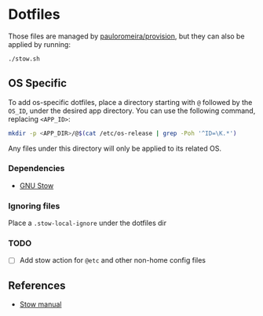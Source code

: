 # Dotfiles
Those files are managed by [pauloromeira/provision](https://github.com/pauloromeira/provision), but they can also be applied by running:
```sh
./stow.sh
```

## OS Specific
To add os-specific dotfiles, place a directory starting with `@` followed by the `OS_ID`,
under the desired app directory. You can use the following command, replacing `<APP_ID>`:
```sh
mkdir -p <APP_DIR>/@$(cat /etc/os-release | grep -Poh '^ID=\K.*')
```
Any files under this directory will only be applied to its related OS.

### Dependencies
- [GNU Stow](https://www.gnu.org/software/stow/)

### Ignoring files
Place a `.stow-local-ignore` under the dotfiles dir

### TODO
- [ ] Add stow action for `@etc` and other non-home config files

## References
- [Stow manual](https://www.gnu.org/software/stow/manual/stow.html)
